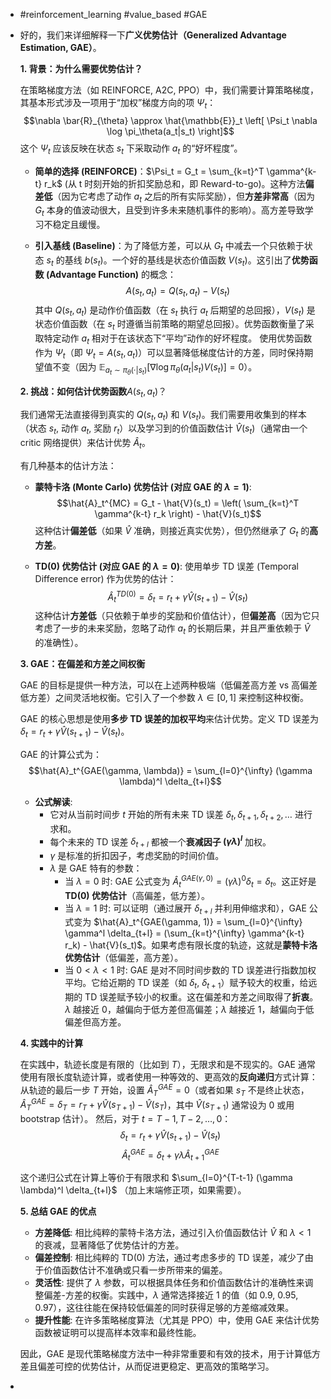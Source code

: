 - #reinforcement_learning #value_based #GAE
- 好的，我们来详细解释一下**广义优势估计（Generalized Advantage Estimation, GAE）**。
  
  **1. 背景：为什么需要优势估计？**
  
  在策略梯度方法（如 REINFORCE, A2C, PPO）中，我们需要计算策略梯度，其基本形式涉及一项用于“加权”梯度方向的项 $\Psi_t$：
  $$\nabla \bar{R}_{\theta} \approx \hat{\mathbb{E}}_t \left[ \Psi_t \nabla \log \pi_\theta(a_t|s_t) \right]$$
  这个 $\Psi_t$ 应该反映在状态 $s_t$ 下采取动作 $a_t$ 的“好坏程度”。
  
  *   **简单的选择 (REINFORCE)**：$\Psi_t = G_t = \sum_{k=t}^T \gamma^{k-t} r_k$ (从 t 时刻开始的折扣奖励总和，即 Reward-to-go)。这种方法**偏差低**（因为它考虑了动作 $a_t$ 之后的所有实际奖励），但**方差非常高**（因为 $G_t$ 本身的值波动很大，且受到许多未来随机事件的影响）。高方差导致学习不稳定且缓慢。
  
  *   **引入基线 (Baseline)**：为了降低方差，可以从 $G_t$ 中减去一个只依赖于状态 $s_t$ 的基线 $b(s_t)$。一个好的基线是状态价值函数 $V(s_t)$。这引出了**优势函数 (Advantage Function)** 的概念：
      $$A(s_t, a_t) = Q(s_t, a_t) - V(s_t)$$
      其中 $Q(s_t, a_t)$ 是动作价值函数（在 $s_t$ 执行 $a_t$ 后期望的总回报），$V(s_t)$ 是状态价值函数（在 $s_t$ 时遵循当前策略的期望总回报）。优势函数衡量了采取特定动作 $a_t$ 相对于在该状态下“平均”动作的好坏程度。
      使用优势函数作为 $\Psi_t$（即 $\Psi_t = A(s_t, a_t)$）可以显著降低梯度估计的方差，同时保持期望值不变（因为 $\mathbb{E}_{a_t \sim \pi_\theta(\cdot|s_t)}[\nabla \log \pi_\theta(a_t|s_t) V(s_t)] = 0$）。
  
  **2. 挑战：如何估计优势函数**$A(s_t, a_t)$？
  
  我们通常无法直接得到真实的 $Q(s_t, a_t)$ 和 $V(s_t)$。我们需要用收集到的样本（状态 $s_t$, 动作 $a_t$, 奖励 $r_t$）以及学习到的价值函数估计 $\hat{V}(s_t)$（通常由一个 critic 网络提供）来估计优势 $\hat{A}_t$。
  
  有几种基本的估计方法：
  
  *   **蒙特卡洛 (Monte Carlo) 优势估计 (对应 GAE 的 $\lambda=1$)**:
      $$\hat{A}_t^{MC} = G_t - \hat{V}(s_t) = \left( \sum_{k=t}^T \gamma^{k-t} r_k \right) - \hat{V}(s_t)$$
      这种估计**偏差低**（如果 $\hat{V}$ 准确，则接近真实优势），但仍然继承了 $G_t$ 的**高方差**。
  
  *   **TD(0) 优势估计 (对应 GAE 的 $\lambda=0$)**: 使用单步 TD 误差 (Temporal Difference error) 作为优势的估计：
      $$\hat{A}_t^{TD(0)} = \delta_t = r_t + \gamma \hat{V}(s_{t+1}) - \hat{V}(s_t)$$
      这种估计**方差低**（只依赖于单步的奖励和价值估计），但**偏差高**（因为它只考虑了一步的未来奖励，忽略了动作 $a_t$ 的长期后果，并且严重依赖于 $\hat{V}$ 的准确性）。
  
  **3. GAE：在偏差和方差之间权衡**
  
  GAE 的目标是提供一种方法，可以在上述两种极端（低偏差高方差 vs 高偏差低方差）之间灵活地权衡。它引入了一个参数 $\lambda \in [0, 1]$ 来控制这种权衡。
  
  GAE 的核心思想是使用**多步 TD 误差的加权平均**来估计优势。定义 TD 误差为 $\delta_t = r_t + \gamma \hat{V}(s_{t+1}) - \hat{V}(s_t)$。
  
  GAE 的计算公式为：
  $$\hat{A}_t^{GAE(\gamma, \lambda)} = \sum_{l=0}^{\infty} (\gamma \lambda)^l \delta_{t+l}$$
  
  *   **公式解读**:
      *   它对从当前时间步 $t$ 开始的所有未来 TD 误差 $\delta_{t}, \delta_{t+1}, \delta_{t+2}, \dots$ 进行求和。
      *   每个未来的 TD 误差 $\delta_{t+l}$ 都被一个**衰减因子 $(\gamma \lambda)^l$** 加权。
      *   $\gamma$ 是标准的折扣因子，考虑奖励的时间价值。
      *   $\lambda$ 是 GAE 特有的参数：
          *   当 $\lambda = 0$ 时: GAE 公式变为 $\hat{A}_t^{GAE(\gamma, 0)} = (\gamma \lambda)^0 \delta_t = \delta_t$。这正好是 **TD(0) 优势估计**（高偏差，低方差）。
          *   当 $\lambda = 1$ 时: 可以证明（通过展开 $\delta_{t+l}$ 并利用伸缩求和），GAE 公式变为 $\hat{A}_t^{GAE(\gamma, 1)} = \sum_{l=0}^{\infty} \gamma^l \delta_{t+l} = (\sum_{k=t}^{\infty} \gamma^{k-t} r_k) - \hat{V}(s_t)$。如果考虑有限长度的轨迹，这就是**蒙特卡洛优势估计**（低偏差，高方差）。
          *   当 $0 < \lambda < 1$ 时: GAE 是对不同时间步数的 TD 误差进行指数加权平均。它给近期的 TD 误差（如 $\delta_t$, $\delta_{t+1}$）赋予较大的权重，给远期的 TD 误差赋予较小的权重。这在偏差和方差之间取得了**折衷**。$\lambda$ 越接近 0，越偏向于低方差但高偏差；$\lambda$ 越接近 1，越偏向于低偏差但高方差。
  
  **4. 实践中的计算**
  
  在实践中，轨迹长度是有限的（比如到 $T$），无限求和是不现实的。GAE 通常使用有限长度轨迹计算，或者使用一种等效的、更高效的**反向递归**方式计算：
  从轨迹的最后一步 $T$ 开始，设置 $\hat{A}_T^{GAE} = 0$（或者如果 $s_T$ 不是终止状态，$\hat{A}_T^{GAE} = \delta_T = r_T + \gamma \hat{V}(s_{T+1}) - \hat{V}(s_T)$，其中 $\hat{V}(s_{T+1})$ 通常设为 0 或用 bootstrap 估计）。
  然后，对于 $t = T-1, T-2, \dots, 0$：
  $$\delta_t = r_t + \gamma \hat{V}(s_{t+1}) - \hat{V}(s_t)$$
  $$\hat{A}_t^{GAE} = \delta_t + \gamma \lambda \hat{A}_{t+1}^{GAE}$$
  
  这个递归公式在计算上等价于有限求和 $\sum_{l=0}^{T-t-1} (\gamma \lambda)^l \delta_{t+l}$ （加上末端修正项，如果需要）。
  
  **5. 总结 GAE 的优点**
  
  *   **方差降低**: 相比纯粹的蒙特卡洛方法，通过引入价值函数估计 $\hat{V}$ 和 $\lambda < 1$ 的衰减，显著降低了优势估计的方差。
  *   **偏差控制**: 相比纯粹的 TD(0) 方法，通过考虑多步的 TD 误差，减少了由于价值函数估计不准确或只看一步所带来的偏差。
  *   **灵活性**: 提供了 $\lambda$ 参数，可以根据具体任务和价值函数估计的准确性来调整偏差-方差的权衡。实践中，$\lambda$ 通常选择接近 1 的值（如 0.9, 0.95, 0.97），这往往能在保持较低偏差的同时获得足够的方差缩减效果。
  *   **提升性能**: 在许多策略梯度算法（尤其是 PPO）中，使用 GAE 来估计优势函数被证明可以提高样本效率和最终性能。
  
  因此，GAE 是现代策略梯度方法中一种非常重要和有效的技术，用于计算低方差且偏差可控的优势估计，从而促进更稳定、更高效的策略学习。
-